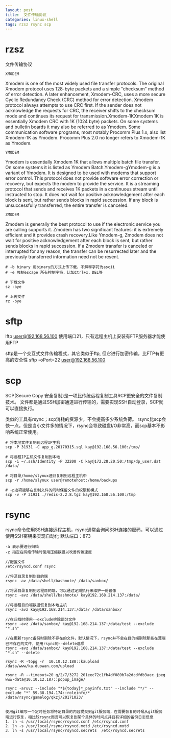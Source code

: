 ```yaml
---
layout: post
title:  文件传输协议
categories: linux-shell
tags: rzsz rsync scp
---
```


# rzsz

文件传输协议

`XMODEM`

Xmodem is one of the most widely used file transfer protocols. The original Xmodem protocol uses 128-byte packets and a simple "checksum" method of error detection. A later enhancement, Xmodem-CRC, uses a more secure Cyclic Redundancy Check (CRC) method for error detection. Xmodem protocol always attempts to use CRC first. If the sender does not acknowledge the requests for CRC, the receiver shifts to the checksum mode and continues its request for transmission.Xmodem-1KXmodem 1K is essentially Xmodem CRC with 1K (1024 byte) packets. On some systems and bulletin boards it may also be referred to as Ymodem. Some communication software programs, most notably Procomm Plus 1.x, also list Xmodem-1K as Ymodem. Procomm Plus 2.0 no longer refers to Xmodem-1K as Ymodem.

`YMODEM`

Ymodem is essentially Xmodem 1K that allows multiple batch file transfer. On some systems it is listed as Ymodem Batch.Ymodem-gYmodem-g is a variant of Ymodem. It is designed to be used with modems that support error control. This protocol does not provide software error correction or recovery, but expects the modem to provide the service. It is a streaming protocol that sends and receives 1K packets in a continuous stream until instructed to stop. It does not wait for positive acknowledgement after each block is sent, but rather sends blocks in rapid succession. If any block is unsuccessfully transferred, the entire transfer is canceled.

`ZMODEM`

Zmodem is generally the best protocol to use if the electronic service you are calling supports it. Zmodem has two significant features: it is extremely efficient and it provides crash recovery.Like Ymodem-g, Zmodem does not wait for positive acknowledgement after each block is sent, but rather sends blocks in rapid succession. If a Zmodem transfer is canceled or interrupted for any reason, the transfer can be resurrected later and the previously transferred information need not be resent.

```shell
# -b binary 用binary的方式上传下载，不解释字符为ascii
# -e 强制escape 所有控制字符，比如Ctrl+x，DEL等

# 下载文件
sz -bye

# 上传文件
rz -bye
```

# sftp
lftp user@192.168.56.100 使用端口21，只有远程主机上安装有FTP服务器才能使用FTP

sftp是一个交互式文件传输程式，其它类似于ftp, 但它进行加密传输，比FTP有更高的安全性
sftp -oPort=22 user@192.168.56.100

# scp
SCP(Secure Copy 安全复制)是一项比传统远程复制工具RCP更安全的文件复制技术。
文件都是通过SSH加密通道进行传输的，需要实现SSH自动登录，SCP就可以直接执行。

类似的工具有rsync；scp消耗的资源少，不会提高多少系统负荷。
rsync比scp会快一点，但是当小文件多的情况下，rsync会导致磁盘I/O非常高，而scp基本不影响系统正常使用。

```shell
# 将本地文件复制到远程IP主机
scp -P 31931 -C app_g.20170315.sql kay@192.168.56.100:/tmp/

# 将远程IP主机文件复制到本地
scp -i ~/.ssh/Identity -P 32200 -C kay@172.28.20.50:/tmp/dp_user.dat /data/

# 将目录/home/slynux递归复制到远程主机中
scp -r /home/slynux user@remotehost:/home/backups

# -p选项能够在复制文件的同时保留文件的权限和模式
scp -v -P 31931 ./redis-2.2.8.tgz kay@192.168.56.100:/tmp
```

# rsync

rsync命令使用SSH连接远程主机，rsync通常会询问SSH连接的密码，可以通过使用SSH密钥来实现自动化
默认端口：873

```shell
-a 表示要进行归档
-z 指定在网络传输时使用压缩数据以改善传输速度

//配置文件
/etc/rsyncd.conf rsync

//将源目录复制到目的端
rsync -av /data/shell/bashnote/ /data/sanbox/

//将源目录复制到远程目的端，可以通过定期执行来维护一份镜像
rsync -avz /data/shell/bashnote/ kay@192.168.214.137:/data/

//将远程目的端数据恢复到本地主机
rsync -avz kay@192.168.214.137:/data/ /data/sanbox/

//在归档时使用--exclude排除部分文件
rsync -avz /data/sanbox/ kay@192.168.214.137:/data/test --exclude "*.sh"

//在更新rsync备份时删除不存在的文件，默认情况下，rsync并不会在目的端删除那些在源端已不存在的文件，使用rsync的--delete选项
rsync -avz /data/sanbox/ kay@192.168.214.137:/data/test --exclude "*.sh" --delete

rsync -R -topg -r  10.10.12.188::kaupload /data/www/ka.duowan.com/upload

rsync -R --timeout=20 g/2/7/3272_201eec72c1fb4df089b7a2dcdfdb3aec.jpeg www-data@10.10.12.187::popup_image/

rsync -aruvz --include "*${today}*_payinfo.txt" --include "*/" --exclude "*" 59.38.194.174::roleinfo/*  /data/rsync/gamelog/qkzj/20171023/


使用git编写一个定时任务将特定目录的内容提交到git服务端，在需要恢复的时候从git服务端进行恢复，相比较rsync而言可以恢复到某个具体的时间点并且有详细的备份日志信息
1. ln -s /usr/local/rsync/rsyncd.conf /etc/rsyncd.conf  
2. ln -s /usr/local/rsync/rsyncd.motd /etc/rsyncd.motd  
3. ln -s /usr/local/rsync/rsyncd.secrets  /etc/rsyncd.secrets  

```